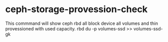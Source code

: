 # ceph-storage-provession-check

This commmand will show ceph rbd all block device all volumes and thin provessioned with used capacity.
rbd du -p volumes-ssd >> volumes-ssd-gk
